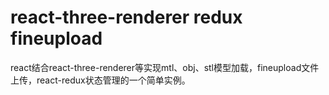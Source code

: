 # react-three-renderer redux fineupload
react结合react-three-renderer等实现mtl、obj、stl模型加载，fineupload文件上传，react-redux状态管理的一个简单实例。
